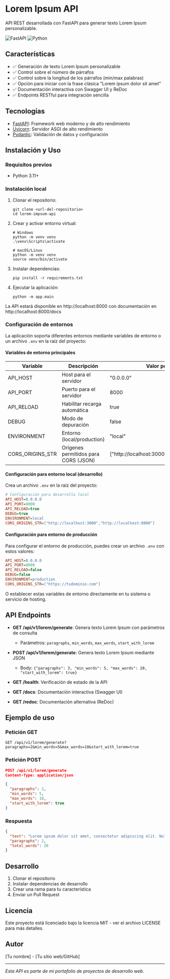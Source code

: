 # Lorem Ipsum API

API REST desarrollada con FastAPI para generar texto Lorem Ipsum personalizable.

![FastAPI](https://img.shields.io/badge/FastAPI-0.115-009688?style=flat-square&logo=fastapi)
![Python](https://img.shields.io/badge/Python-3.11-3776AB?style=flat-square&logo=python)

## Características

- ✅ Generación de texto Lorem Ipsum personalizable
- ✅ Control sobre el número de párrafos
- ✅ Control sobre la longitud de los párrafos (min/max palabras)
- ✅ Opción para iniciar con la frase clásica "Lorem ipsum dolor sit amet"
- ✅ Documentación interactiva con Swagger UI y ReDoc
- ✅ Endpoints RESTful para integración sencilla

## Tecnologías

- [FastAPI](https://fastapi.tiangolo.com/): Framework web moderno y de alto rendimiento
- [Uvicorn](https://www.uvicorn.org/): Servidor ASGI de alto rendimiento
- [Pydantic](https://docs.pydantic.dev/): Validación de datos y configuración

## Instalación y Uso

### Requisitos previos

- Python 3.11+

### Instalación local

1. Clonar el repositorio:
   ```
   git clone <url-del-repositorio>
   cd lorem-impsum-api
   ```

2. Crear y activar entorno virtual:
   ```
   # Windows
   python -m venv venv
   .\venv\Scripts\activate

   # macOS/Linux
   python -m venv venv
   source venv/bin/activate
   ```

3. Instalar dependencias:
   ```
   pip install -r requirements.txt
   ```

4. Ejecutar la aplicación:
   ```
   python -m app.main
   ```

La API estará disponible en http://localhost:8000 con documentación en http://localhost:8000/docs

### Configuración de entornos

La aplicación soporta diferentes entornos mediante variables de entorno o un archivo `.env` en la raíz del proyecto:

#### Variables de entorno principales

| Variable | Descripción | Valor por defecto |
|----------|-------------|------------------|
| API_HOST | Host para el servidor | "0.0.0.0" |
| API_PORT | Puerto para el servidor | 8000 |
| API_RELOAD | Habilitar recarga automática | true |
| DEBUG | Modo de depuración | false |
| ENVIRONMENT | Entorno (local/production) | "local" |
| CORS_ORIGINS_STR | Orígenes permitidos para CORS (JSON) | ["http://localhost:3000","http://localhost:8000"] |

#### Configuración para entorno local (desarrollo)

Crea un archivo `.env` en la raíz del proyecto:

```ini
# Configuración para desarrollo local
API_HOST=0.0.0.0
API_PORT=8000
API_RELOAD=true
DEBUG=true
ENVIRONMENT=local
CORS_ORIGINS_STR=["http://localhost:3000","http://localhost:8000"]
```

#### Configuración para entorno de producción

Para configurar el entorno de producción, puedes crear un archivo `.env` con estos valores:

```ini
API_HOST=0.0.0.0
API_PORT=8000
API_RELOAD=false
DEBUG=false
ENVIRONMENT=production
CORS_ORIGINS_STR=["https://tudominio.com"]
```

O establecer estas variables de entorno directamente en tu sistema o servicio de hosting.

## API Endpoints

- **GET /api/v1/lorem/generate**: Genera texto Lorem Ipsum con parámetros de consulta
  - Parámetros: `paragraphs`, `min_words`, `max_words`, `start_with_lorem`

- **POST /api/v1/lorem/generate**: Genera texto Lorem Ipsum mediante JSON
  - Body: `{"paragraphs": 3, "min_words": 5, "max_words": 20, "start_with_lorem": true}`

- **GET /health**: Verificación de estado de la API

- **GET /docs**: Documentación interactiva (Swagger UI)

- **GET /redoc**: Documentación alternativa (ReDoc)

## Ejemplo de uso

### Petición GET
```
GET /api/v1/lorem/generate?paragraphs=2&min_words=5&max_words=10&start_with_lorem=true
```

### Petición POST
```json
POST /api/v1/lorem/generate
Content-Type: application/json

{
  "paragraphs": 2,
  "min_words": 5,
  "max_words": 10,
  "start_with_lorem": true
}
```

### Respuesta
```json
{
  "text": "Lorem ipsum dolor sit amet, consectetur adipiscing elit. Nulla facilisi curabitur tempus.\n\nMaecenas feugiat consequat. Duis aute irure dolor voluptate velit esse.",
  "paragraphs": 2,
  "total_words": 20
}
```

## Desarrollo

1. Clonar el repositorio
2. Instalar dependencias de desarrollo
3. Crear una rama para tu característica
4. Enviar un Pull Request

## Licencia

Este proyecto está licenciado bajo la licencia MIT - ver el archivo LICENSE para más detalles.

## Autor

[Tu nombre] - [Tu sitio web/GitHub]

---

*Esta API es parte de mi portafolio de proyectos de desarrollo web.*
